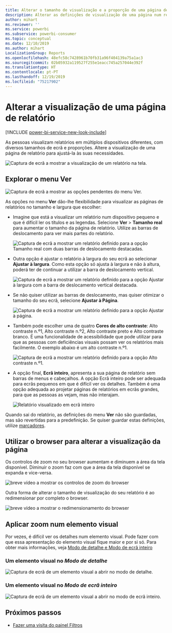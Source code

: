 ```yaml
---
title: Alterar o tamanho de visualização e a proporção de uma página de relatório
description: Alterar as definições de visualização de uma página num relatório do Power BI
author: mihart
ms.reviewer: ''
ms.service: powerbi
ms.subservice: powerbi-consumer
ms.topic: conceptual
ms.date: 12/10/2019
ms.author: mihart
LocalizationGroup: Reports
ms.openlocfilehash: 48efc58c7428961b70fb31a96f404139a75a1ac3
ms.sourcegitcommit: 02b05932a119527f255e1eacc745a257044e392f
ms.translationtype: HT
ms.contentlocale: pt-PT
ms.lasthandoff: 12/19/2019
ms.locfileid: "75217902"
---
```

# <a name="change-the-display-of-a-report-page"></a>Alterar a visualização de uma página de relatório

[!INCLUDE [power-bi-service-new-look-include](../includes/power-bi-service-new-look-include.md)]

As pessoas visualizam relatórios em múltiplos dispositivos diferentes, com diversos tamanhos de ecrã e proporções. Altere a visualização de uma página de relatório para ajustá-la às suas necessidades.

![Captura de ecrã a mostrar a visualização de um relatório na tela.](media/end-user-report-view/power-bi-canvas.png)

## <a name="explore-the-view-menu"></a>Explorar o menu Ver

![Captura de ecrã a mostrar as opções pendentes do menu Ver.](media/end-user-report-view/power-bi-viewmenu.png)


As opções no menu **Ver** dão-lhe flexibilidade para visualizar as páginas de relatórios no tamanho e largura que escolher:

- Imagine que está a visualizar um relatório num dispositivo pequeno e que é difícil ler os títulos e as legendas.  Selecione **Ver** > **Tamanho real** para aumentar o tamanho da página de relatório. Utilize as barras de deslocamento para ver mais partes do relatório.

    ![Captura de ecrã a mostrar um relatório definido para a opção Tamanho real com duas barras de deslocamento destacadas.](media/end-user-report-view/power-bi-view-actual.png)

- Outra opção é ajustar o relatório à largura do seu ecrã ao selecionar **Ajustar à largura**. Como esta opção só ajusta à largura e não à altura, poderá ter de continuar a utilizar a barra de deslocamento vertical.

  ![Captura de ecrã a mostrar um relatório definido para a opção Ajustar à largura com a barra de deslocamento vertical destacada.](media/end-user-report-view/power-bi-view-width.png)

- Se não quiser utilizar as barras de deslocamento, mas quiser otimizar o tamanho do seu ecrã, selecione **Ajustar à Página**.

   ![Captura de ecrã a mostrar um relatório definido para a opção Ajustar à página.](media/end-user-report-view/power-bi-view-fit.png)

- Também pode escolher uma de quatro **Cores de alto contraste**: Alto contraste n.º1, Alto contraste n.º2, Alto contraste preto e Alto contraste branco. É uma funcionalidade de acessibilidade que pode utilizar para que as pessoas com deficiências visuais possam ver os relatórios mais facilmente. O exemplo abaixo é um alto contraste n.º1. 

    ![Captura de ecrã a mostrar um relatório definido para a opção Alto contraste n.º1.](media/end-user-report-view/power-bi-contrast1.png)

- A opção final, **Ecrã inteiro**, apresenta a sua página de relatório sem barras de menus e cabeçalhos. A opção Ecrã inteiro pode ser adequada para ecrãs pequenos em que é difícil ver os detalhes.  Também é uma opção adequada ao projetar páginas de relatórios em ecrãs grandes, para que as pessoas as vejam, mas não interajam.  

    ![Relatório visualizado em ecrã inteiro](media/end-user-report-view/power-bi-full-screen.png)

Quando sai do relatório, as definições do menu **Ver** não são guardadas, mas são revertidas para a predefinição. Se quiser guardar estas definições, utilize [marcadores](end-user-bookmarks.md).

## <a name="use-your-browser-to-change-page-display"></a>Utilizar o browser para alterar a visualização da página

Os controlos de zoom no seu browser aumentam e diminuem a área da tela disponível. Diminuir o zoom faz com que a área da tela disponível se expanda e vice-versa. 

![breve vídeo a mostrar os controlos de zoom do browser](media/end-user-report-view/power-bi-zoom.png)

Outra forma de alterar o tamanho de visualização do seu relatório é ao redimensionar por completo o browser. 

![breve vídeo a mostrar o redimensionamento do browser](media/end-user-report-view/power-bi-resize-browser.gif)

## <a name="zoom-in-on-a-visual"></a>Aplicar zoom num elemento visual
Por vezes, é difícil ver os detalhes num elemento visual. Pode fazer com que essa apresentação do elemento visual fique maior e por si só. Para obter mais informações, veja [Modo de detalhe e Modo de ecrã inteiro](end-user-focus.md)

### <a name="a-visual-in-focus-mode"></a>Um elemento visual no *Modo de detalhe*

![Captura de ecrã de um elemento visual a abrir no modo de detalhe.](media/end-user-report-view/power-bi-focus.png)

### <a name="a-visual-in-full-screen-mode"></a>Um elemento visual no *Modo de ecrã inteiro*
![Captura de ecrã de um elemento visual a abrir no modo de ecrã inteiro.](media/end-user-report-view/power-bi-full-screen.png)

## <a name="next-steps"></a>Próximos passos

* [ Fazer uma visita do painel Filtros](end-user-report-filter.md)